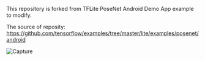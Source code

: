 This repository is forked from TFLite PoseNet Android Demo App example to modify.

The source of reposity: https://github.com/tensorflow/examples/tree/master/lite/examples/posenet/android

![Capture](https://user-images.githubusercontent.com/19554347/115666345-0d081000-a377-11eb-866e-39813bdc60a7.PNG)



